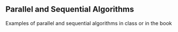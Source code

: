 ## Parallel and Sequential Algorithms

Examples of parallel and sequential algorithms in class or in the book
